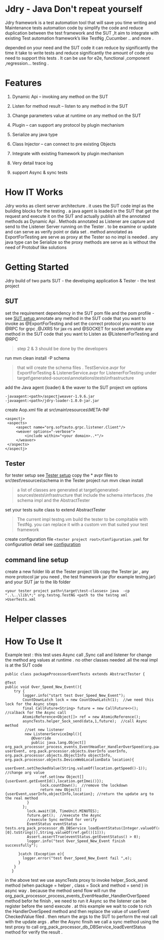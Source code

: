 
 

# Jdry - Java Don't repeat yourself 


Jdry framework is a test automation tool that will save you time writing and Maintenance tests automation code by simplify  the code  and reduce duplication between the test framework and the SUT ,It aim to integrate with existing Test automation framework’s  like TestNg ,Cucumber .. and more . 

depended on your need and  the SUT code it can reduce by significantly the time it take to write tests and  reduce significantly the amount of code you need  to support this tests . It can be use for e2e, functional ,component ,regression... testing .  
 

# Features

 1. Dynamic Api – invoking any method on the SUT 
    
   
 2. Listen for method result – listen to any method in the SUT
   
    
 3. Change parameters value at runtime on any method on the SUT
    
    
 4. Plugin – can support any protocol by plugin mechanism
    
    
 5. Serialize any java type
    
    
 6. Class Injector – can connect to pre existing Objects
    
    
 7. Integrate with existing framework by plugin mechanism
    
    
 8. Very detail trace log
 9. support Async & sync tests

 

# How IT Works
Jdry works as client server architecture . it uses the SUT code impl as the building blocks for the testing . a java agent is loaded in the SUT that get the request and execute it on the SUT and actually publish all the annotated methods as Dynamic Api  .  Methods annotated as Listener  are capture and send to the Listener Server running on the Tester .
to be examine or update and can serve as verify point or data set . method annotated as ExportForTesting are serve as proxy at the Tester so no impl is needed . any java type can be Serialize so the proxy  methods are serve as is without the need of Protobuf like solutions  

# Getting Started

Jdry build of two parts  SUT - the developing application &  Tester - the test project

## SUT

 set the requirement dependency in the SUT pom file and the pom profile - see [SUT setup ](https://github.com/nimcoh0/Jdry/wiki/SUT-setup) 
 annotate any method in the SUT code that you want to invoke as @ExportForTesting
and set the correct protocol you want to use @RPC for grpc ,@JXRS for jax-rs and @SOCKET for socket
 annotate any method in the SUT code that you want to Listen as @ListenerForTesting and @RPC 

> step 2 & 3 should be done by the developers 

 run mvn clean install -P schema 
> that will create the schema files . TestService.avpr for ExportForTesting & ListenerService.avpr for ListenerForTesting under  target\generated-sources\annotations\tests\infrastructure

 add  the Java agent (loader)  & the waver to the SUT project vm options 

    -javaagent:<path>/aspectjweaver-1.9.6.jar
    -javaagent:<path>/jdry-loader-1.0.0-jar.jar



 create Aop.xml file at  src\main\resources\META-INF
 

    <aspectj>  
     <aspects> 
	     <aspect name="org.softauto.grpc.listener.Client"/>  
		 <weaver options="-verbose">  
		     <include within="<your domain>..*"/>  
         </weaver>
     </aspects>
    </aspectj>

## Tester
for tester setup see [Tester setup](https://github.com/nimcoh0/Jdry/wiki/Tester-setup)
copy the * avpr files to src\test\resources\schema in the Tester project
run mvn clean install
  

> a list of classes are generated at target\generated-sources\tests\infrastructure
> that include the schema interfaces ,the schema impl and the AbstractTester

set your tests suite class to extend AbstractTester 

> The current impl testng.vm build the tester to be compitable with TestNg.
    you can replace it with a custom vm that suited your test framework 
    
create configuration file `<tester project root>/Configuration.yaml`
for configuration detail see [configuration](https://github.com/nimcoh0/Jdry/wiki/configuration.yaml)	
 

## command line setup
create a new folder lib at the Tester project \lib
copy the Tester jar , any more protocol jar you need , the test framework jar (for example testng.jar)
and your SUT jar to the lib folder 

    <your tester project path>\target\test-classes> java  -cp "..\..\lib\*;" org.testng.TestNG <path to the testng xml >UserTests.xml  

# Helper classes

# How To Use It

Example test :
	this test uses Async call ,Sync call and listener for change the method arg values at runtime .
	no other classes needed .all the real impl is at the SUT code 
	
    public class packageProcessorEventTests extends AbstractTester {
    
    @Test  
    public void Over_Speed_New_Event(){  
        try {  
            logger.info("start test Over_Speed_New_Event");  
            CountDownLatch lock = new CountDownLatch(1);  //we need this lock for the Async steps
		    final CallFuture<String> future = new CallFuture<>();  //calback for the Async call
		    AtomicReference<Object[]> ref = new AtomicReference();  
	        asyncTests.helper_Sock_send(data,1,future);  //call Async method 
             //set new listener
		     new ListenerServiceImpl(){  
                @Override  
			    public java.lang.Object[] org_pack_processor_process_events_EventHeadler_HandlerOverSpeed(org.pack.processor.objects.UserEvent userEvent, org.pack.processor.objects.UserInfo userInfo, org.pack.processor.objects.ObjectInfo objectInfo, org.pack.processor.objects.DeviceWebLocationData location){  
                    userEvent.setCheckedValue(String.valueOf(location.getSpeed()-1));  //change arg value 
			        ref.set(new Object[]{userEvent.getEventId(),location.getImei()});  
			        lock.countDown();  //remove the lockdown
				    return new Object[]{userEvent,userInfo,objectInfo,location}; //return the update arg to the real method  
		      }  
            };  
		      lock.await(10, TimeUnit.MINUTES);  
    	      future.get();  //execute the Async 
    	      //execute Sync method for verify 
		      EventStatus eventStatus = tests.org_pack_processor_db_DBService_loadEventStatus(Integer.valueOf(ref.get()[0].toString()),String.valueOf(ref.get()[1]));  
		      Assert.assertTrue(eventStatus.getEventStatus() > 0);  
		      logger.info("test Over_Speed_New_Event finish successfully");  
      
	      }catch (Exception e){  
            logger.error("test Over_Speed_New_Event fail ",e);  
          }  
	    }
	   }
 
in the above test we use asyncTests proxy to invoke helper_Sock_send method (when package = helper , class = Sock and method = send ) in async way . because the method send flow will run the org_pack_processor_process_events_EventHeadler_HandlerOverSpeed method befor he finish , we need to run it Async so the listener can be register before the send execute . at this example we wait to code to rich the HandlerOverSpeed method and then replace the value of userEvent CheckedValue filed . then return the args to the SUT to perform the real call with the update args  . after the Async finsih we call a sync method using the test proxy 
to call org_pack_processor_db_DBService_loadEventStatus method for verify the result . 
